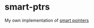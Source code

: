 # smart-ptrs

My own implementation of [smart pointers](https://en.cppreference.com/book/intro/smart_pointers)
